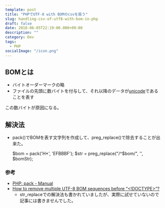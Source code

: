 ```yaml
---
template: post
title: "PHPでUTF-8 with BOMのcsvを扱う"
slug: handling-csv-of-utf8-with-bom-in-php
draft: false
date: 2018-06-05T22:19:00.000+09:00
description: ""
category: Dev
tags:
  - PHP
socialImage: "/icon.png"
---
```


## BOMとは

- バイトオーダーマークの略
- ファイルの先頭に数バイトを付与して、それ以降のデータが[unicode](http://d.hatena.ne.jp/keyword/unicode)であることを表す

この数バイトが原因になる。

## 解決法

- pack()でBOMを表す文字列を作成して、preg_replace()で除去することが出来た。

    $bom = pack('H*', 'EFBBBF');
    $str = preg_replace("/^$bom/", '', $bomStr);

### 参考

- [PHP: pack - Manual](http://php.net/manual/ja/function.pack.php)
- [How to remove multiple UTF-8 BOM sequences before “<!DOCTYPE>”?](https://stackoverflow.com/questions/10290849/how-to-remove-multiple-utf-8-bom-sequences-before-doctype)
    - str_replaceでの解決法も書かれていましたが、実際に試せていないので記事には書きませんでした。